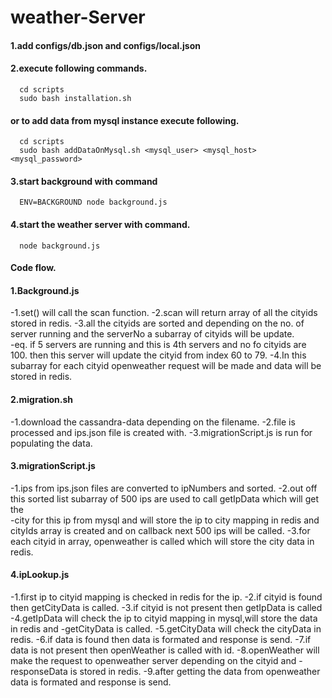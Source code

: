 weather-Server
=============
#### 1.add configs/db.json and configs/local.json
#### 2.execute following commands.
      cd scripts
      sudo bash installation.sh
####   or to add data from mysql instance execute following.
      cd scripts 
      sudo bash addDataOnMysql.sh <mysql_user> <mysql_host> <mysql_password>
#### 3.start background with command
      ENV=BACKGROUND node background.js
#### 4.start the weather server with command.
      node background.js

#### Code flow.
#### 1.Background.js
 -1.set() will call the scan function.
 -2.scan will return array of all the cityids stored in redis. 
 -3.all the cityids are sorted and depending on the no. of server running and the serverNo a subarray of cityids will be update.  
 -eq. if 5 servers are running and this is 4th servers and no fo cityids are 100. then this server will update the cityid from index 60 to 79. 
 -4.In this subarray for each cityid openweather request will be made and data will be stored in redis.
#### 2.migration.sh
 -1.download the cassandra-data depending on the filename.
 -2.file is processed and ips.json file is created with.
 -3.migrationScript.js is run for populating the data.

#### 3.migrationScript.js
  -1.ips from ips.json files are converted to ipNumbers and sorted.
  -2.out off this sorted list subarray of 500 ips are used to call getIpData which will get the  
  -city for this ip from mysql and will store the ip to city mapping in redis and cityIds array is created and on callback next 500 ips will be called.
  -3.for each cityid in array, openweather is called which will store the city data in redis.

 #### 4.ipLookup.js
  -1.first ip to cityid mapping is checked in redis for the ip.
  -2.if cityid is found then getCityData is called.
  -3.if cityid is not  present then getIpData is called
  -4.getIpData will check the ip to cityid mapping in mysql,will store the data in redis and 
  -getCityData is called.
  -5.getCityData will check the cityData in redis.
  -6.if data is found then data is formated and response is send.
  -7.if data is not present then openWeather is called with id.
  -8.openWeather will make the request to openweather server depending on the cityid and 
  -responseData is stored in redis.
  -9.after getting the data from openweather data is formated and response is send.

   
